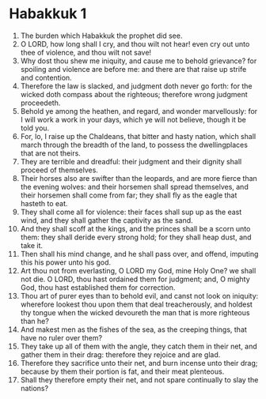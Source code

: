﻿# Habakkuk 1
1. The burden which Habakkuk the prophet did see. 
2. O LORD, how long shall I cry, and thou wilt not hear! even cry out unto thee of violence, and thou wilt not save! 
3. Why dost thou shew me iniquity, and cause me to behold grievance? for spoiling and violence are before me: and there are that raise up strife and contention. 
4. Therefore the law is slacked, and judgment doth never go forth: for the wicked doth compass about the righteous; therefore wrong judgment proceedeth. 
5.  Behold ye among the heathen, and regard, and wonder marvellously: for I will work a work in your days, which ye will not believe, though it be told you. 
6. For, lo, I raise up the Chaldeans, that bitter and hasty nation, which shall march through the breadth of the land, to possess the dwellingplaces that are not theirs. 
7. They are terrible and dreadful: their judgment and their dignity shall proceed of themselves. 
8. Their horses also are swifter than the leopards, and are more fierce than the evening wolves: and their horsemen shall spread themselves, and their horsemen shall come from far; they shall fly as the eagle that hasteth to eat. 
9. They shall come all for violence: their faces shall sup up as the east wind, and they shall gather the captivity as the sand. 
10. And they shall scoff at the kings, and the princes shall be a scorn unto them: they shall deride every strong hold; for they shall heap dust, and take it. 
11. Then shall his mind change, and he shall pass over, and offend, imputing this his power unto his god. 
12.  Art thou not from everlasting, O LORD my God, mine Holy One? we shall not die. O LORD, thou hast ordained them for judgment; and, O mighty God, thou hast established them for correction. 
13. Thou art of purer eyes than to behold evil, and canst not look on iniquity: wherefore lookest thou upon them that deal treacherously, and holdest thy tongue when the wicked devoureth the man that is more righteous than he? 
14. And makest men as the fishes of the sea, as the creeping things, that have no ruler over them? 
15. They take up all of them with the angle, they catch them in their net, and gather them in their drag: therefore they rejoice and are glad. 
16. Therefore they sacrifice unto their net, and burn incense unto their drag; because by them their portion is fat, and their meat plenteous. 
17. Shall they therefore empty their net, and not spare continually to slay the nations? 
